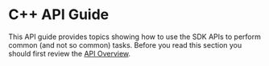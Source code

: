 # C++ API Guide

This API guide provides topics showing how to use the SDK APIs to perform common (and not so common) tasks. 
Before you read this section you should first review the [API Overview](../README.md#api-overview).

